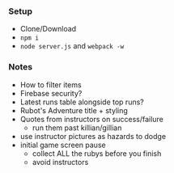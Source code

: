 ### Setup

* Clone/Download
* `npm i`
* `node server.js` and `webpack -w`

### Notes

* How to filter items
* Firebase security?
* Latest runs table alongside top runs?
* Rubot's Adventure title + styling
* Quotes from instructors on success/failure
  * run them past killian/gillian
* use instructor pictures as hazards to dodge
* initial game screen pause
  * collect ALL the rubys before you finish
  * avoid instructors
